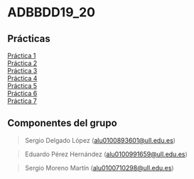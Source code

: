 # ADBBDD19_20
## Prácticas
[Práctica 1](https://github.com/alu0100893601-Sergio/ADBBDD19_20/tree/master/Prac1)  
[Práctica 2](https://github.com/alu0100893601-Sergio/ADBBDD19_20/tree/master/Prac2)  
[Práctica 3](https://github.com/alu0100893601-Sergio/ADBBDD19_20/tree/master/Prac3)  
[Práctica 4](https://github.com/alu0100893601-Sergio/ADBBDD19_20/tree/master/Prac4)  
[Práctica 5](https://github.com/alu0100893601-Sergio/ADBBDD19_20/tree/master/Prac5)  
[Práctica 6](https://github.com/alu0100893601-Sergio/ADBBDD19_20/tree/master/Prac6)  
[Práctica 7](https://github.com/alu0100893601-Sergio/ADBBDD19_20/tree/master/Prac7)  



## Componentes del grupo

> Sergio Delgado López (alu0100893601@ull.edu.es)

> Eduardo Pérez Hernández (alu0100991659@ull.edu.es)

> Sergio Moreno Martín (alu0100710298@ull.edu.es)
